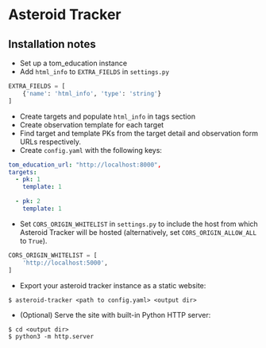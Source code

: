 # Asteroid Tracker

## Installation notes

* Set up a tom_education instance
* Add `html_info` to `EXTRA_FIELDS` in `settings.py`
```python
EXTRA_FIELDS = [
    {'name': 'html_info', 'type': 'string'}
]
```
* Create targets and populate `html_info` in tags section
* Create observation template for each target
* Find target and template PKs from the target detail and observation form URLs
  respectively.
* Create `config.yaml` with the following keys:
```yaml
tom_education_url: "http://localhost:8000",
targets:
  - pk: 1
    template: 1

  - pk: 2
    template: 1
```
* Set `CORS_ORIGIN_WHITELIST` in `settings.py` to include the host from which
  Asteroid Tracker will be hosted (alternatively, set `CORS_ORIGIN_ALLOW_ALL`
  to `True`).
```python
CORS_ORIGIN_WHITELIST = [
    'http://localhost:5000',
]
```
* Export your asteroid tracker instance as a static website:
```
$ asteroid-tracker <path to config.yaml> <output dir>
```
* (Optional) Serve the site with built-in Python HTTP server:
```
$ cd <output dir>
$ python3 -m http.server
```
